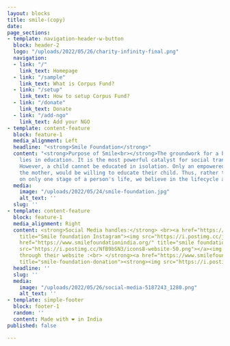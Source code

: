 ```yaml
---
layout: blocks
title: smile-(copy)
date: 
page_sections:
- template: navigation-header-w-button
  block: header-2
  logo: "/uploads/2022/05/26/charity-infinity-final.png"
  navigation:
  - link: "/"
    link_text: Homepage
  - link: "/sample"
    link_text: What is Corpus Fund?
  - link: "/setup"
    link_text: How to setup Corpus Fund?
  - link: "/donate"
    link_text: Donate
  - link: "/add-ngo"
    link_text: Add your NGO
- template: content-feature
  block: feature-1
  media_alignment: Left
  headline: "<strong>Smile Foundation</strong>"
  content: "<strong>Purpose of Smile<br></strong>The groundwork for a better life
    lies in education. It is the most powerful catalyst for social transformation.
    However, a child cannot be educated in isolation. Only an empowered family, especially
    the mother, would be willing to educate their child. Thus, rather than focusing
    on only one stage of a person's life, we believe in the lifecycle approach."
  media:
    image: "/uploads/2022/05/24/smile-foundation.jpg"
    alt_text: ''
  slug: ''
- template: content-feature
  block: feature-1
  media_alignment: Right
  content: <strong>Social Media handles:</strong> <br><a href="https://instagram.com/smilefoundationindia?igshid=YmMyMTA2M2Y="
    title="Smile foundation Instagram"><img src="https://i.postimg.cc/jS6ZJHJK/icons8-instagram-48.png"></a><a
    href="https://www.smilefoundationindia.org/" title="smile foundation website"><img
    src="https://i.postimg.cc/NfB9bSN3/icons8-website-50.png"></a><img src="https://i.postimg.cc/4yxdR7Yp/icons8-facebook-48.png"><br><br><strong>Donate
    through their website :<br> </strong><a href="https://www.smilefoundationindia.org/"
    title="smile-foundation-donation"><strong><img src="https://i.postimg.cc/NGNw8kWZ/Donate-Now-3.png"></strong></a>
  headline: ''
  slug: ''
  media:
    image: "/uploads/2022/05/26/social-media-5187243_1280.png"
    alt_text: ''
- template: simple-footer
  block: footer-1
  random: ''
  content: Made with ❤︎ in India
published: false

---
```

